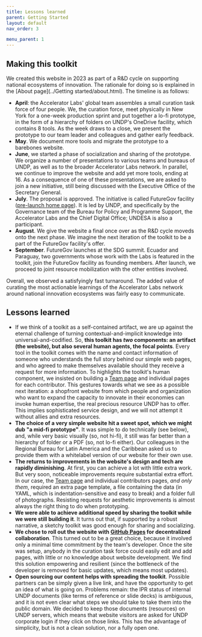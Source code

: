 ```yaml
---
title: Lessons learned
parent: Getting Started
layout: default
nav_order: 3

menu_parent: 1
---
```

## Making this toolkit 

We created this website in 2023 as part of a R&D cycle on supporting national ecosystems of innovation. The rationale for doing so is explained in the [About page](../Getting started/about.html). The timeline is as follows: 

* **April**: the Accelerator Labs' global team assembles a small curation task force of four people. We, the curation force, meet physically in New York for a one-week production sprint and put together a lo-fi prototype, in the form of a hierarchy of folders on UNDP's OneDrive facility, which contains 8 tools. As the week draws to a close, we present the prototype to our team leader and colleagues and gather early feedback. 
* **May**. We document more tools and migrate the prototype to a barebones website. 
* **June**, we started a phase of socialization and sharing of the prototype. We organize a number of presentations to various teams and bureaus of UNDP, as well as to the broader Accelerator Labs network. In parallel, we continue to improve the website and add yet more tools, ending at 16. As a consequence of one of these presentations, we are asked to join a new initiative, still being discussed with the Executive Office of the Secretary General.
* **July**. The proposal is approved. The initiative is called FutureGov facility ([pre-launch home page](https://www.un.org/en/conferences/SDGSummit2023/SDG-Action-Weekend/futuregov)). It is led by UNDP, and specifically by the Governance team of the Bureau for Policy and Programme Support, the Accelerator Labs and the Chief Digital Office; UNDESA is also a participant. 
* **August**. We give the website a final once over as the R&D cycle moveds onto the next phase. We imagine the next iteration of the toolkit to be a part of the FutureGov facility's offer. 
* **September**. FutureGov launches at the SDG summit. Ecuador and Paraguay, two governments whose work with the Labs is featured in the toolkit, join the FutureGov facility as founding members. After launch, we proceed to joint resource mobilization with the other entities involved.

Overall, we observed a satisfyingly fast turnaround. The added value of curating the most actionable learnings of the Accelerator Labs network around national innovation ecosystems was fairly easy to communicate. 

## Lessons learned

* If we think of a toolkit as a self-contained artifact, we are up against the eternal challenge of turning contextual-and-implicit knowledge into universal-and-codified. So, **this toolkit has *two* components: an artifact (the website), but also several human agents, the focal points**.  Every tool in the toolkit comes with the name and contact information of someone who understands the full story behind our simple web pages, and who agreed to make themselves available should they receive a request for more information. To highlights the toolkit's human component, we insisted on building a [Team page](../Team.html) and individual pages for each contributor. This gestures towards what we see as a possible next iteration: a shopfront website from which people and organization who want to expand the capacity to innovate in their economies can invoke human expertise, the real  precious resource UNDP has to offer. This implies sophisticated service design, and we will not attempt it without allies and extra resources.
* **The choice of a very simple website hit a sweet spot, which we might dub "a mid-fi prototype"**. It was simple to do technically (see below), and, while very basic visually (so, not hi-fi), it still was far better than a hierarchy of folder or a PDF (so, not lo-fi either). Our colleagues in the Regional Bureau for Latin America and the Caribbean asked us to provide them with a whitelabel version of our website for their own use.
* **The returns to improvements in the website's design and tech are rapidly diminishing**. At first, you can achieve a lot with little extra work. But very soon, noticeable improvements require substantial extra effort. In our case, the [Team page](../Team.html) and individual contributors pages, *and only them*, required an extra page template, a file containing the data (in YAML, which is indentation-sensitive and easy to break) and a folder full of photographs. Resisting requests for aesthetic improvements is almost always the right thing to do when prototyping.
* **We were able to achieve additional speed by sharing the toolkit while we were still building it**. It turns out that, if supported by a robust narrative, a sketchy toolkit was good enough for sharing and socializing.  
* **We chose to roll out the website with [GitHub Pages](https://pages.github.com/) for decentralized collaboration**. This turned out to be a great choice, because it involved only a minimal time commitment by the team's developer. Once the site was setup, anybody in the curation task force could easily edit and add pages, with little or no knowledge about website development. We find this solution empowering and resilient (since the bottleneck of the developer is removed for basic updates, which means most updates). 
* **Open sourcing our content helps with spreading the toolkit**. Possible partners can be simply given a live link, and have the opportunity to get an idea of what is going on. Problems remain: the IPR status of internal UNDP documents (like terms of reference or slide decks) is ambiguous, and it is not even clear what steps we should take to take them into the public domain. We decided to keep those documents (resources) on UNDP servers, which means that website visitors are asked for UNDP corporate login if they click on those links. This has the advantage of simplicity, but is not a clean solution, nor a fully open one.

